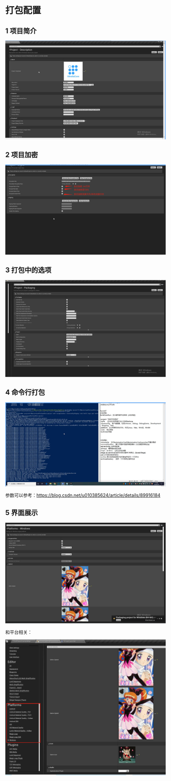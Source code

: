 # 打包配置

## 1 项目简介

![image-20200619093741055](../images/image-20200619093741055.png)

## 2 项目加密

![image-20200619094823135](../images/image-20200619094823135.png)



## 3 打包中的选项

![image-20200619102127797](../images/image-20200619102127797.png)



## 4 命令行打包

![image-20200619114654228](../images/image-20200619114654228.png)

参数可以参考：https://blog.csdn.net/u010385624/article/details/89916184

## 5 界面展示

![image-20200619140752441](../images/image-20200619140752441.png)

和平台相关：

![image-20200619141300498](../images/image-20200619141300498.png)